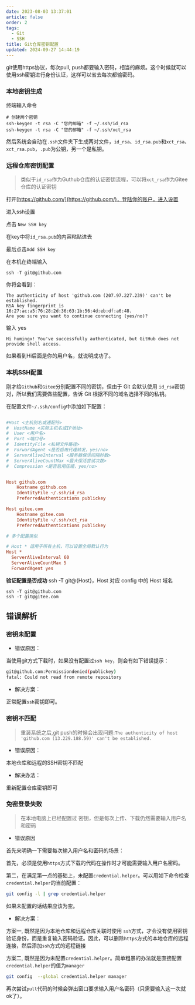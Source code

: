 ```yaml
---
date: 2023-08-03 13:37:01
article: false
order: 2
tags:
  - Git
  - SSH
title: Git仓库密钥配置
updated: 2024-09-27 14:44:19
---
```

git使用https协议，每次pull, push都要输入密码，相当的麻烦。这个时候就可以使用ssh密钥进行身份认证，这样可以省去每次都输密码。

### 本地密钥生成

终端输入命令

```shell
# 创建两个密钥
ssh-keygen -t rsa -C "您的邮箱" -f ~/.ssh/id_rsa
ssh-keygen -t rsa -C "您的邮箱" -f ~/.ssh/xct_rsa
```

然后系统会自动在`.ssh`​文件夹下生成两对文件，`id_rsa`​、`id_rsa.pub`​和`xct_rsa`​、`xct_rsa.pub`​，`.pub`​为公钥，另一个是私钥。

### 远程仓库密钥配置

> 类似于`id_rsa`​作为Guthub仓库的认证密钥流程，可以将`xct_rsa`​作为Gitee仓库的认证密钥

打开[https://github.com/](https://github.com/)，登陆你的账户，进入设置

进入ssh设置

点击 `New SSH key`

在key中将`id_rsa.pub`​的内容粘贴进去

最后点击`Add SSH key`​

在本机在终端输入

```shell
ssh -T git@github.com
```

你将会看到：

```shell
The authenticity of host 'github.com (207.97.227.239)' can't be established.
RSA key fingerprint is 16:27:ac:a5:76:28:2d:36:63:1b:56:4d:eb:df:a6:48.
Are you sure you want to continue connecting (yes/no)?
```

输入 yes

```shell
Hi humingx! You've successfully authenticated, but GitHub does not provide shell access.
```

如果看到Hi后面是你的用户名，就说明成功了。

### 本机SSH配置

刚才给`Github`​和`Gitee`​分别配置不同的密钥，但由于 Git 会默认使用 `id_rsa`​密钥对，所以我们需要做些配置，告诉 Git 根据不同的域名选择不同的私钥。

在配置文件`~/.ssh/config`​中添加如下配置：

```ini

#Host <主机别名或通配符>
#  HostName <实际主机名或IP地址>
#  User <用户名>
#  Port <端口号>
#  IdentityFile <私钥文件路径>
#  ForwardAgent <是否启用代理转发，yes/no>
#  ServerAliveInterval <服务器保活间隔秒数>
#  ServerAliveCountMax <最大保活尝试次数>
#  Compression <是否启用压缩，yes/no>


Host github.com
    Hostname github.com
    IdentityFile ~/.ssh/id_rsa
    PreferredAuthentications publickey

Host gitee.com
    Hostname gitee.com
    IdentityFile ~/.ssh/xct_rsa
    PreferredAuthentications publickey

# 多个配置类似

# Host * 适用于所有主机，可以设置全局默认行为
Host *
  ServerAliveInterval 60
  ServerAliveCountMax 5
  ForwardAgent yes
```

**验证配置是否成功**
ssh -T git@{Host}，Host 对应 config 中的 Host 域名

```
ssh -T git@github.com
ssh -T git@gitee.com
```

## 错误解析

### 密钥未配置

- 错误原因：

当使用git方式下载时，如果没有配置过`ssh key`，则会有如下错误提示：

```bash
git@github.com:Permissiondenied(publickey) 
fatal: Could not read from remote repository
```

- 解决方案：

正常配置`ssh`密钥即可。

### 密钥不匹配

> 重装系统之后,git push的时候会出现问题:`The authenticity of host 'github.com (13.229.188.59)' can't be established.`

- 错误原因：

本地仓库和远程的SSH密钥不匹配

- 解决办法：

重新配置仓库密钥即可

### 免密登录失败

> 在本地电脑上已经配置过 密钥，但是每次上传、下载仍然需要输入用户名和密码

- 错误原因

首先来明确一下需要每次输入用户名和密码的场景：

首先，必须是使用`https`方式下载的代码在操作时才可能需要输入用户名密码。

第二，在满足第一点的基础上，未配置`credential.helper`。可以用如下命令检查`credential.helper`的当前配置：

```bash
git config -l | grep credential.helper
```

如果未配置的话结果应该为空。

- 解决方案：

方案一, 既然是因为本地仓库和远程仓库关联时使用 `ssh`方式，才会没有使用密钥验证身份，而是重复输入密码验证。因此，可以删除`https`方式的本地仓库的远程连接，然后添加`ssh`方式的远程链接

方案二, 既然是因为未配置`credential.helper`。简单粗暴的办法就是直接配置`credential.helper`的值为`manager`

```bash
git config  --global credential.helper manager
```

再次尝试`pull`代码的时候会弹出窗口要求输入用户名密码（只需要输入这一次就ok了）。
